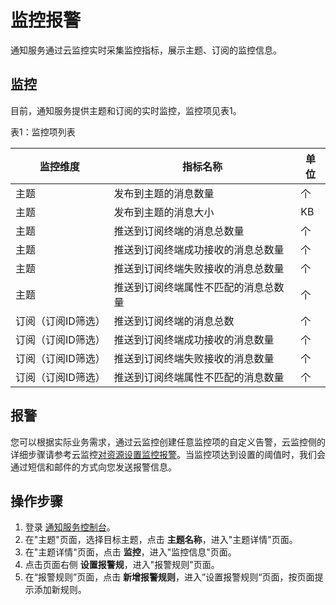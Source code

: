 # 监控报警

通知服务通过云监控实时采集监控指标，展示主题、订阅的监控信息。

## 监控

目前，通知服务提供主题和订阅的实时监控，监控项见表1。

表1：监控项列表

| 监控维度           | 指标名称            | 单位 | 
| -------------------  | ------------------- | ---- | 
| 主题   | 发布到主题的消息数量       | 个   | 
| 主题 | 发布到主题的消息大小     | KB   | 
| 主题  | 推送到订阅终端的消息总数量  | 个   |
| 主题  | 推送到订阅终端成功接收的消息总数量  | 个   | 
| 主题  | 推送到订阅终端失败接收的消息总数量   | 个   | 
| 主题  | 推送到订阅终端属性不匹配的消息总数量     | 个   | 
| 订阅（订阅ID筛选） | 推送到订阅终端的消息总数     | 个   | 
| 订阅（订阅ID筛选）  | 推送到订阅终端成功接收的消息数量     | 个   | 
| 订阅（订阅ID筛选）  | 推送到订阅终端失败接收的消息数量    | 个   | 
| 订阅（订阅ID筛选） | 推送到订阅终端属性不匹配的消息数量    | 个   | 


 

## 报警

您可以根据实际业务需求，通过云监控创建任意监控项的自定义告警，云监控侧的详细步骤请参考云监控[对资源设置监控报警](https://docs.jdcloud.com/cn/monitoring/add-rule)。当监控项达到设置的阈值时，我们会通过短信和邮件的方式向您发送报警信息。

## 操作步骤

1. 登录 [通知服务控制台](https://jns-console.jdcloud.com/topics)。
2. 在"主题"页面，选择目标主题，点击 **主题名称**，进入"主题详情"页面。
3. 在"主题详情"页面，点击 **监控**，进入"监控信息"页面。
4. 点击页面右侧 **设置报警规**，进入"报警规则"页面。
5. 在“报警规则”页面，点击 **新增报警规则**，进入”设置报警规则“页面，按页面提示添加新规则。
